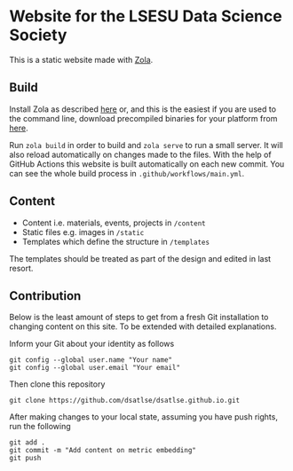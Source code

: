 # Website for the LSESU Data Science Society

This is a static website made with [Zola](https://www.getzola.org/).

## Build

Install Zola as described [here](https://www.getzola.org/documentation/getting-started/installation/) or, and this is the easiest if you are used to the command line, download precompiled binaries for your platform from [here](https://github.com/getzola/zola/releases).

Run `zola build` in order to build and `zola serve` to run a small server. It will also reload automatically on changes made to the files. With the help of GitHub Actions this website is built automatically on each new commit. You can see the whole build process in `.github/workflows/main.yml`.

## Content

- Content i.e. materials, events, projects in `/content`
- Static files e.g. images in `/static`
- Templates which define the structure in `/templates`

The templates should be treated as part of the design and edited in last resort.

## Contribution

Below is the least amount of steps to get from a fresh Git installation to changing
content on this site. To be extended with detailed explanations.

Inform your Git about your identity as follows
```
git config --global user.name "Your name"
git config --global user.email "Your email"
```

Then clone this repository
```
git clone https://github.com/dsatlse/dsatlse.github.io.git
```

After making changes to your local state, assuming you have push rights, run the following
```
git add .
git commit -m "Add content on metric embedding"
git push
```

